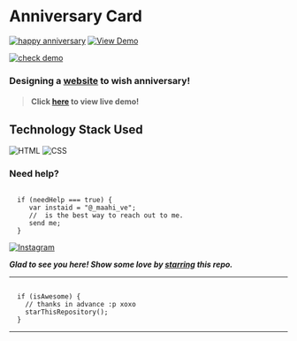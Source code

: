 # Anniversary Card
 [![happy anniversary](https://img.shields.io/badge/Happy-Anniversary-dodgerblue.svg?style=for-the-badge)]( https://maahive77.github.io/anniversary-CARD/) [![View Demo](https://img.shields.io/badge/View-Demo-teal.svg?style=for-the-badge)]( https://maahive77.github.io/anniversary-CARD/
)

[![check demo](https://forthebadge.com/images/badges/its-not-a-lie-if-you-believe-it.svg)]( https://maahive77.github.io/anniversary-CARD/)
### Designing a [website]( https://maahive77.github.io/anniversary-CARD/) to wish anniversary!

> #### Click [here]( https://maahive77.github.io/anniversary-CARD/) to view live demo!

## Technology Stack Used

![HTML](https://img.shields.io/badge/frontend-html-orange.svg?logo=html5&style=flat-square) 
![CSS](https://img.shields.io/badge/frontend-css-yellowgreen.svg?logo=css3&style=flat-square)


### Need help?

```

  if (needHelp === true) {
     var instaid = "@_maahi_ve";
     //  is the best way to reach out to me.
     send me;
  }

``` 
  [![Instagram](https://img.shields.io/static/v1.svg?label=follow&message=@_maahi_ve&color=grey&logo=instagram&style=flat&logoColor=white&colorA=critical)](https://www.instagram.com/__maahi__ve/#) 

***Glad to see you here! Show some love by [starring]( https://maahive77.github.io/anniversary-CARD/) this repo.***

-----

```

  if (isAwesome) {
    // thanks in advance :p xoxo
    starThisRepository();
  }

```

******
